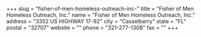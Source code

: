 +++
slug = "fisher-of-men-homeless-outreach-inc-"
title = "Fisher of Men Homeless Outreach, Inc."
name = "Fisher of Men Homeless Outreach, Inc."
address = "3352 US HIGHWAY 17-92"
city = "Casselberry"
state = "FL"
postal = "32707"
website = ""
phone = "321-277-1308"
fax = ""
+++
